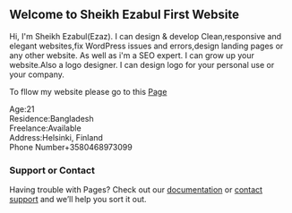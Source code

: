 ## Welcome to Sheikh Ezabul First Website

Hi, I'm Sheikh Ezabul(Ezaz). I can design & develop Clean,responsive and elegant websites,fix WordPress issues and errors,design landing pages or any other website. As well as i'm a SEO expert. I can grow up your website.Also a logo designer. I can design logo for your personal use or your company.

To fllow my website please go to this [Page](https://creativezaz.art/)


Age:21 <br>
Residence:Bangladesh <br>
Freelance:Available <br>
Address:Helsinki, Finland <br>
Phone Number+3580468973099



### Support or Contact

Having trouble with Pages? Check out our [documentation](https://docs.github.com/categories/github-pages-basics/) or [contact support](https://support.github.com/contact) and we’ll help you sort it out.
